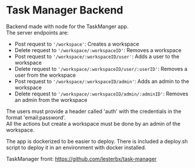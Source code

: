 # Task Manager Backend

Backend made with node for the TaskManger app.<br>
The server endpoints are:
- Post request to <code>'/workspace'</code>: Creates a workspace
- Delete request to <code>'/workspace/:workspaceID'</code>: Removes a workspace
- Post request to <code>'/workspace/:workspaceID/user'</code>: Adds a user to the workspace
- Delete request to <code>'/workspace/:workspaceID/user/:userID'</code>: Removes a user from the workspace
- Post request to <code>'/workspace/:workspaceID/admin'</code>: Adds an admin to the workspace
- Delete request to <code>'/workspace/:workspaceID/admin/:adminID'</code>: Removes an admin from the workspace

<p>
The users must provide a header called 'auth' with the credentials in the format 'email:password'.<br>
All the actions but create a workspace must be done by an admin of the workspace.
</p>

<p>
The app is dockerized to be easier to deploy. There is included a deploy.sh script to deploy it in an environment with docker installed.
</p>

TaskManager front: <a href="https://github.com/lesterbx/task-manager">https://github.com/lesterbx/task-manager</a>
